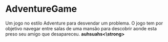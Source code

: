 # AdventureGame
Um jogo no estilo Adventure para desvendar um problema.
O jogo tem por objetivo navegar entre salas de uma mansão para descobrir aonde esta preso seu amigo que desapareceu. 
<strong>auhsuahs<\strong>

